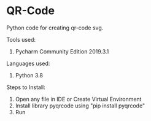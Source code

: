 # QR-Code

Python code for creating qr-code svg.

Tools used:
1. Pycharm Community Edition 2019.3.1

Languages used:
1. Python 3.8

Steps to Install:
1. Open any file in IDE or Create Virtual Environment
2. Install library pyqrcode using "pip install pyqrcode"
3. Run
